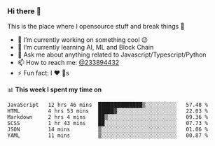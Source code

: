 ### Hi there 👋

<!--
**a233894432/a233894432** is a ✨ _special_ ✨ repository because its `README.md` (this file) appears on your GitHub profile.

Here are some ideas to get you started:

- 🔭 I’m currently working on ...
- 🌱 I’m currently learning ...
- 👯 I’m looking to collaborate on ...
- 🤔 I’m looking for help with ...
- 💬 Ask me about ...
- 📫 How to reach me: ...
- 😄 Pronouns: ...
- ⚡ Fun fact: ...
-->
 
 
This is the place where I opensource stuff and break things :rofl:

- 🔭 I’m currently working on something cool :wink:
- 🌱 I’m currently learning AI, ML and Block Chain
- 💬 Ask me about anything related to Javascript/Typescript/Python
- 📫 How to reach me: [@233894432](https://twitter.com/233894432)
- ⚡ Fun fact: I :heart: :dog:s

📊 **This week I spent my time on**
<!--START_SECTION:waka-->

```text
JavaScript   12 hrs 46 mins  ██████████████▒░░░░░░░░░░   57.48 %
HTML         4 hrs 53 mins   █████▓░░░░░░░░░░░░░░░░░░░   22.03 %
Markdown     2 hrs 4 mins    ██▒░░░░░░░░░░░░░░░░░░░░░░   09.36 %
SCSS         1 hr 43 mins    ██░░░░░░░░░░░░░░░░░░░░░░░   07.73 %
JSON         14 mins         ▒░░░░░░░░░░░░░░░░░░░░░░░░   01.06 %
YAML         11 mins         ▒░░░░░░░░░░░░░░░░░░░░░░░░   00.87 %
```

<!--END_SECTION:waka-->

